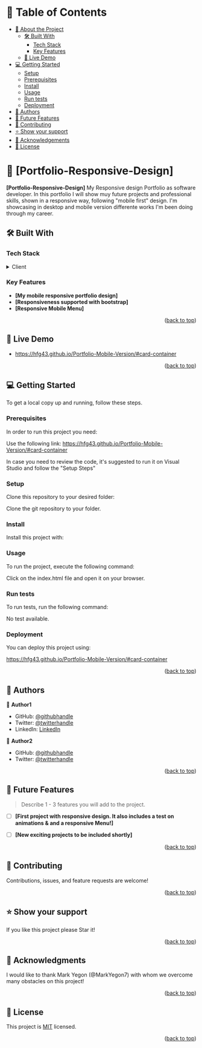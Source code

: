 <a name="readme-top"></a>

# 📗 Table of Contents

- [📖 About the Project](#about-project)
  - [🛠 Built With](#built-with)
    - [Tech Stack](#tech-stack)
    - [Key Features](#key-features)
  - [🚀 Live Demo](#live-demo)
- [💻 Getting Started](#getting-started)
  - [Setup](#setup)
  - [Prerequisites](#prerequisites)
  - [Install](#install)
  - [Usage](#usage)
  - [Run tests](#run-tests)
  - [Deployment](#triangular_flag_on_post-deployment)
- [👥 Authors](#authors)
- [🔭 Future Features](#future-features)
- [🤝 Contributing](#contributing)
- [⭐️ Show your support](#support)
- [🙏 Acknowledgements](#acknowledgements)
- [📝 License](#license)

# 📖 [Portfolio-Responsive-Design] <a name="about-project"></a>

**[Portfolio-Responsive-Design]** My Responsive design Portfolio as software developer. In this portfolio I will show muy future projects and professional skills, shown in a responsive way, following "mobile first" design. I'm showcasing in desktop and mobile version differente works I'm been doing through my career.

## 🛠 Built With <a name="built-with"></a>

### Tech Stack <a name="tech-stack"></a>

<details>
  <summary>Client</summary>
  <ul>
    <li>HTML</li>
    <li>CSS</li>
    <li>Media Queries</li>
    <li>JavaScript</li>
  </ul>
</details>


### Key Features <a name="key-features"></a>

- **[My mobile responsive portfolio design]**
- **[Responsiveness supported with bootstrap]**
- **[Responsive Mobile Menu]**

<p align="right">(<a href="#readme-top">back to top</a>)</p>

## 🚀 Live Demo <a name="live-demo"></a>

- https://hfg43.github.io/Portfolio-Mobile-Version/#card-container

<p align="right">(<a href="#readme-top">back to top</a>)</p>

## 💻 Getting Started <a name="getting-started"></a>

To get a local copy up and running, follow these steps.

### Prerequisites

In order to run this project you need:

Use the following link:
https://hfg43.github.io/Portfolio-Mobile-Version/#card-container

In case you need to review the code, it's suggested to run it on Visual Studio and follow the "Setup Steps"

### Setup

Clone this repository to your desired folder:

Clone the git repository to your folder. 

### Install

Install this project with:


### Usage

To run the project, execute the following command:

Click on the index.html file and open it on your browser.

### Run tests

To run tests, run the following command:

No test available.

### Deployment

You can deploy this project using:

https://hfg43.github.io/Portfolio-Mobile-Version/#card-container

<p align="right">(<a href="#readme-top">back to top</a>)</p>


## 👥 Authors <a name="authors"></a>


👤 **Author1**

- GitHub: [@githubhandle](https://github.com/HFG43)
- Twitter: [@twitterhandle](https://twitter.com/HFG_43)
- LinkedIn: [LinkedIn](linkedin.com/in/hernán-güemes-a440591b)

👤 **Author2**

- GitHub: [@githubhandle](https://github.com/MarkYegon7)
- Twitter: [@twitterhandle](https://twitter.com/Marksambai)

<p align="right">(<a href="#readme-top">back to top</a>)</p>

## 🔭 Future Features <a name="future-features"></a>

> Describe 1 - 3 features you will add to the project.

- [ ] **[First project with responsive design. It also includes a test on animations & and a responsive Menu!]**

- [ ] **[New exciting projects to be included shortly]**

<p align="right">(<a href="#readme-top">back to top</a>)</p>

## 🤝 Contributing <a name="contributing"></a>

Contributions, issues, and feature requests are welcome!

<p align="right">(<a href="#readme-top">back to top</a>)</p>

## ⭐️ Show your support <a name="support"></a>

If you like this project please Star it!

<p align="right">(<a href="#readme-top">back to top</a>)</p>

## 🙏 Acknowledgments <a name="acknowledgements"></a>

I would like to thank Mark Yegon (@MarkYegon7) with whom we overcome many obstacles on this project!

<p align="right">(<a href="#readme-top">back to top</a>)</p>

## 📝 License <a name="license"></a>

This project is [MIT](./LICENSE) licensed.

<p align="right">(<a href="#readme-top">back to top</a>)</p>
